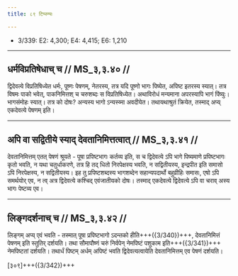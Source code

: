 ```yaml
---
title: ८९ टिप्पण्यः

---
```

- 3/339: E2: 4,300; E4: 4,415; E6: 1,210

____________________________________________


## धर्मविप्रतिषेधाच् च // MS_३,३.४० //

द्विदेवत्ये विप्रतिषिध्येत धर्मः, पूष्णः पेषणम्, नेतरस्य, तत्र यदि पूष्णो भागः पिष्येत, अपिष्ट इतरस्य स्यात्। तत्र विषमः पाको भवेत्, पाकनिमित्तश् च चरुशब्दः स विप्रतिषिध्येत। अथाविरोधं मन्यमाना अपरस्यापि भागं पिंष्युः। भागसंमोहः स्यात्। तत्र को दोषः? अन्यस्य भागो ऽन्यस्य्मा अवदीयेत। तथायथाश्रुतं क्रियेत, तस्माद् अप्य् एकदेवत्ये पेषणम् इति।


____________________________________________


## अपि वा सद्वितीये स्याद् देवतानिमित्तत्वात् // MS_३,३.४१ //

देवतानिमित्तम् एतत् पेषणं श्रूयते - पूषा प्रपिष्टभागः कर्तव्य इति, स च द्विदेवत्ये ऽपि भागे पिष्यमाणे प्रपिष्टभागः कृतो भवति, न यथा चतुर्धाकरणे, तत्र हि तद् धितो निरपेक्षस्य भवति, न सद्वितीयस्य, इन्द्रपीत इति समासो ऽपि निरपेक्षस्य, न सद्वितीयस्य। इह तु प्रपिष्टशब्दस्य भागशब्देन सहान्यपदार्थो बहुव्रीहिः समासः, एषो ऽपि समर्थयोर् एव, न त्व् अत्र द्विदेवत्ये कश्चिद् एवंजातीयको दोषः। तस्माद् एकदेवत्ये द्विदेवत्ये ऽपि वा चराव् अस्य भागः पेष्टव्य एव।


____________________________________________


## लिङ्गदर्शनाच् च // MS_३,३.४२ //

लिङ्गम् अप्य् एवं भवति - तस्मात् पूषा प्रपिष्टभागो ऽदन्तको हीति+++({3/340})+++, देवतानिमित्तं पेषणम् इति स्तुतिर् दर्शयति। तथा सौमापौष्णं चरुं निर्वपेन् नेमपिष्टं पशुकाम इति+++({3/341})+++ नेमपिष्टतां दर्शयति। तथार्धं पिष्टम् अर्धम् अपिष्टं भवति द्विदेवत्यत्वायेति देवतानिमित्तम् एव पेषणं दर्शयति।

[३०९]+++({3/342})+++
